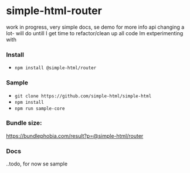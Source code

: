 # simple-html-router

work in progress, very simple docs, se demo for more info api changing a lot- will do untill I get
time to refactor/clean up all code Im extperimenting with

### Install

-   `npm install @simple-html/router`

### Sample

-   `git clone https://github.com/simple-html/simple-html`
-   `npm install`
-   `npm run sample-core`

### Bundle size:

https://bundlephobia.com/result?p=@simple-html/router

### Docs

..todo, for now se sample
